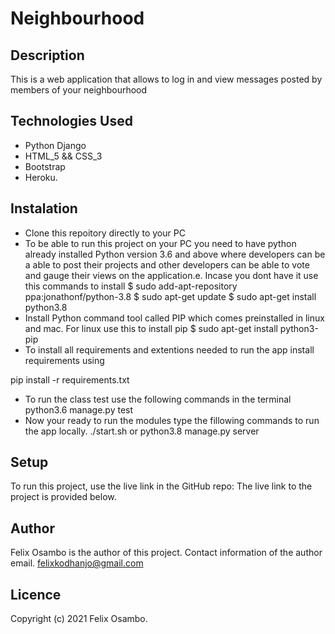 # Neighbourhood

## Description

This is a web application that allows to log in and view messages posted by members of your neighbourhood

## Technologies Used

- Python Django
- HTML_5 && CSS_3
- Bootstrap
- Heroku.

## Instalation

- Clone this repoitory directly to your PC
- To be able to run this project on your PC you need to have python already installed Python version 3.6 and above where developers can be a able to post their projects and other developers can be able to vote and gauge their views on the application.e. Incase you dont have it use this commands to install $ sudo add-apt-repository ppa:jonathonf/python-3.8 $ sudo apt-get update $ sudo apt-get install python3.8
- Install Python command tool called PIP which comes preinstalled in linux and mac. For linux use this to install pip $ sudo apt-get install python3-pip
- To install all requirements and extentions needed to run the app install requirements using

pip install -r requirements.txt

- To run the class test use the following commands in the terminal python3.6 manage.py test
- Now your ready to run the modules type the fillowing commands to run the app locally. ./start.sh or python3.8 manage.py server

## Setup

To run this project, use the live link in the GitHub repo: The live link to the project is provided below.

## Author

Felix Osambo is the author of this project. Contact information of the author
email. felixkodhanjo@gmail.com

## Licence

Copyright (c) 2021 Felix Osambo.
